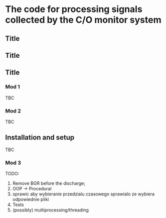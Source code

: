# The code for processing signals collected by the C/O monitor system

## Title
## Title


## Title
### Mod 1
TBC


### Mod 2

TBC

## Installation and setup
TBC

### Mod 3
TODO:
1. Remove BGR before the discharge;
2. OOP ->  Procedural
3. sprawic aby wybieranie przedzialu czasowego sprawialo ze wybiera odpowiednie pliki
4. Tests
5. (possibly) multiprocessing/threading